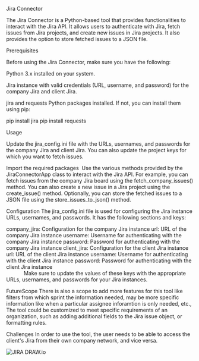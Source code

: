 Jira Connector

The Jira Connector is a Python-based tool that provides functionalities to interact with the Jira API. It allows users to authenticate with Jira, fetch issues from Jira projects, and create new issues in Jira projects. It also provides the option to store fetched issues to a JSON file.
 

Prerequisites

Before using the Jira Connector, make sure you have the following:

Python 3.x installed on your system.

Jira instance with valid credentials (URL, username, and password) for the company Jira and client Jira.

jira and requests Python packages installed. If not, you can install them using pip:

pip install jira
pip install requests

Usage

Update the jira_config.ini file with the URLs, usernames, and passwords for the company Jira and client Jira. You can also update the project keys for which you want to fetch issues.

Import the required packages 
Use the various methods provided by the JiraConnectorApp class to interact with the Jira API. For example, you can fetch issues from the company Jira board using the fetch_company_issues() method.
You can also create a new issue in a Jira project using the create_issue() method.
Optionally, you can store the fetched issues to a JSON file using the store_issues_to_json() method.

Configuration
The jira_config.ini file is used for configuring the Jira instance URLs, usernames, and passwords. It has the following sections and keys:

company_jira: Configuration for the company Jira instance
url: URL of the company Jira instance
username: Username for authenticating with the company Jira instance
password: Password for authenticating with the company Jira instance
client_jira: Configuration for the client Jira instance
url: URL of the client Jira instance
username: Username for authenticating with the client Jira instance
password: Password for authenticating with the client Jira instance                                                                                                             Make sure to update the values of these keys with the appropriate URLs, usernames, and passwords for your Jira instances.

FutureScope
There is also a scope to add more features for this tool like filters from which sprint the information needed, may be more specific information like when a particular assignee inforamtion is only needed, etc.,
The tool could be customized to meet specific requirements of an organization, such as adding additional fields to the Jira issue object, or formatting rules.

Challenges
In order to use the tool, the user needs to be able to access the client's Jira from their own company network, and vice versa.

![JIRA DRAW.io](./jira.drawio.png.png)
